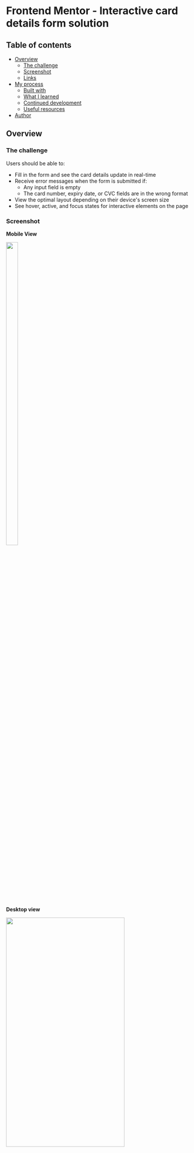 # Frontend Mentor - Interactive card details form solution

## Table of contents

- [Overview](#overview)
  - [The challenge](#the-challenge)
  - [Screenshot](#screenshot)
  - [Links](#links)
- [My process](#my-process)
  - [Built with](#built-with)
  - [What I learned](#what-i-learned)
  - [Continued development](#continued-development)
  - [Useful resources](#useful-resources)
- [Author](#author)

## Overview

### The challenge

Users should be able to:

- Fill in the form and see the card details update in real-time
- Receive error messages when the form is submitted if:
  - Any input field is empty
  - The card number, expiry date, or CVC fields are in the wrong format
- View the optimal layout depending on their device's screen size
- See hover, active, and focus states for interactive elements on the page

### Screenshot

**Mobile View**

  <img src="https://user-images.githubusercontent.com/27636896/215310458-85586642-9489-4534-864e-b242159b365e.png" width="25%" height="46%" />
  
  
**Desktop view**

  <img src="https://user-images.githubusercontent.com/27636896/215310755-d071d9c9-caaa-4baf-8c17-99e1207b364a.png" width="80%" height="40%" />


### Links

- Solution URL: [coming soon](https://your-solution-url.com)
- Live Site URL: [coming soon](https://your-live-site-url.com)

## My process

### Built with

- MUI 5 React component library
- CSS
- Flexbox
- CSS Grid
- Mobile-first workflow
- [React](https://reactjs.org/) - JS library
- [MUI 5 React component library](https://mui.com/) - design system

### What I learned

### planning:

Planning a project is probably one of the most important steps. I often found myself wanting to dive right into coding before having any real idea of what I wanted to accomplish. But holding myself back coming up with an approach to build this project was key. Was it perfect planning? Definitely not, but some planning is better than none. Working with breakpoints was tricky at times, as there are so many screen sizes to consider. But I learned that it is better to go with general sizes than trying to adjust the CSS for each screen-size. There are just too many of them. With that in mind, I decided to follow the [Bootstrap](https://getbootstrap.com/docs/5.0/layout/breakpoints/) breakpoints, as this would give me a foundation to build the responsiveness of my app on.

### priorities:

This kind of ties in with planning, but prioritising what or how to code first was difficult. Since I went with a mobile first approach for the design, I decided to do all the styling before the functionality. Which caught me off guard at times since I often had to refactor CSS when I got to the JavaScript part. It may be better to work on the layout and functionality of the app first, then finish off with styling.

### form validation:

Instead of using a library, I wanted to implement my own validation strategies for practice and to better understand why form validation is important.

### Continued development

I would like to come back to this project and implement a simple backend that stores the submitted data.
I would also like to iterate on the responsiveness of the app as I believe it could be a lot better.

### Useful resources

- [react-folder-structure](https://github.com/WebDevSimplified/react-folder-structure) - This repo was a great example and gave me some ideas of how to structure the folders in my project.

- [Kevin Powell](https://www.youtube.com/@KevinPowell) - Kevin Powell's videos are a great resource for anything CSS related!

- [css tricks](https://css-tricks.com/snippets/css/a-guide-to-flexbox/) - Great article on using flexbox.

## Author

- Frontend Mentor - [@Evomatic](https://www.frontendmentor.io/profile/Evomatic)
- LinkedIn - [Evan Trujillo](https://www.linkedin.com/in/evantrujillo/)
